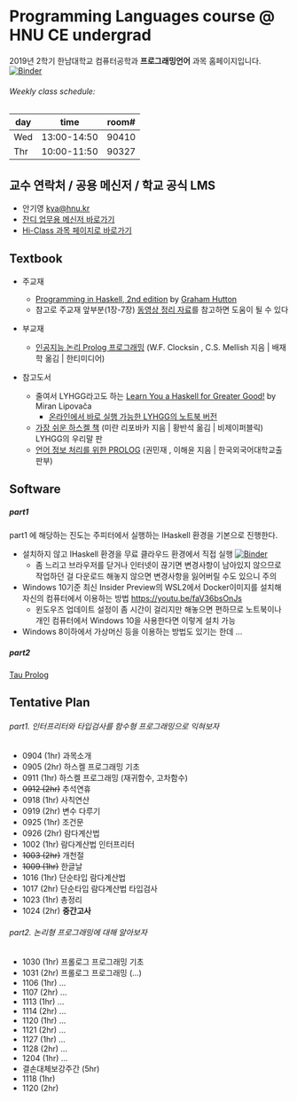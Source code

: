 # Programming Languages course @ HNU CE undergrad
2019년 2학기 한남대학교 컴퓨터공학과 **프로그래밍언어** 과목 홈페이지입니다. [![Binder](https://mybinder.org/badge_logo.svg)](https://mybinder.org/v2/gh/hnu-pl/pl2019fall/master?urlpath=lab)

###### Weekly class schedule:
| day |   time      | room#  |
|-----|-------------|--------|
| Wed | 13:00-14:50 | 90410  |
| Thr | 10:00-11:50 | 90327  |

## 교수 연락처 / 공용 메신저 / 학교 공식 LMS
* 안기영 kya@hnu.kr
* [잔디 업무용 메신저 바로가기](https://pl2019fall.jandi.com/)
* [Hi-Class 과목 페이지로 바로가기](https://hiclass.hannam.ac.kr/courses/7806)

## Textbook
 * 주교재
   - [Programming in Haskell, 2nd edition](http://www.cs.nott.ac.uk/~pszgmh/pih.html)
     by [Graham Hutton](http://www.cs.nott.ac.uk/~pszgmh)
   - 참고로 주교재 앞부분(1장-7장) [동영상 정리 자료](https://loom.com/share/folder/3be2bf727d6c4c0e85d35f6c81db7dbb)를 참고하면 도움이 될 수 있다
 
 * 부교재
   - [인공지능 논리 Prolog 프로그래밍](http://www.kyobobook.co.kr/product/detailViewKor.laf?barcode=9788964213285)
     (W.F. Clocksin , C.S. Mellish 지음 | 배재학 옮김 | 한티미디어)
 * 참고도서
     - 줄여서 LYHGG라고도 하는 [Learn You a Haskell for Greater Good!](http://learnyouahaskell.com/) by Miran Lipovača
          * [온라인에서 바로 실행 가능한 LYHGG의 노트북 버전](https://github.com/jamesdbrock/learn-you-a-haskell-notebook)
     - [가장 쉬운 하스켈 책](http://www.kyobobook.co.kr/product/detailViewKor.laf?barcode=9788994774619)
       (미란 리포바카 지음 | 황반석 옮김 | 비제이퍼블릭) LYHGG의 우리말 판
     - [언어 정보 처리를 위한 PROLOG](http://www.kyobobook.co.kr/product/detailViewKor.laf?barcode=9788974644796)
       (권민재 , 이해윤 지음 | 한국외국어대학교출판부)

## Software
##### part1
part1 에 해당하는 진도는 주피터에서 실행하는 IHaskell 환경을 기본으로 진행한다.
 * 설치하지 않고 IHaskell 환경을 무료 클라우드 환경에서 직접 실행 [![Binder](https://mybinder.org/badge_logo.svg)](https://mybinder.org/v2/gh/hnu-pl/pl2019fall/master?urlpath=lab)
     - 좀 느리고 브라우저를 닫거나 인터넷이 끊기면 변경사항이 남아있지 않으므로 작업하던 걸 다운로드 해놓지 않으면 변경사항을 잃어버릴 수도 있으니 주의
 * Windows 10기준 최신 Insider Preview의 WSL2에서 Docker이미지를 설치해 자신의 컴퓨터에서 이용하는 방법 https://youtu.be/faV36bsOnJs
     - 윈도우즈 업데이트 설정이 좀 시간이 걸리지만 해놓으면 편하므로 노트북이나 개인 컴퓨터에서 Windows 10을 사용한다면 이렇게 설치 가능
 * Windows 8이하에서 가상머신 등을 이용하는 방법도 있기는 한데 ...
##### part2
[Tau Prolog](http://tau-prolog.org)


## Tentative Plan
###### part1. 인터프리터와 타입검사를 함수형 프로그래밍으로 익혀보자
* 0904 (1hr) 과목소개
* 0905 (2hr) 하스켈 프로그래밍 기초
* 0911 (1hr) 하스켈 프로그래밍 (재귀함수, 고차함수)
* ~~0912 (2hr)~~ 추석연휴
* 0918 (1hr) 사칙연산
* 0919 (2hr) 변수 다루기
* 0925 (1hr) 조건문 
* 0926 (2hr) 람다계산법
* 1002 (1hr) 람다계산법 인터프리터
* ~~1003 (2hr)~~ 개천절
* ~~1009 (1hr)~~ 한글날
* 1016 (1hr) 단순타입 람다계산법
* 1017 (2hr) 단순타입 람다계산법 타입검사
* 1023 (1hr) 총정리
* 1024 (2hr) **중간고사**
###### part2. 논리형 프로그래밍에 대해 알아보자
* 1030 (1hr) 프롤로그 프로그래밍 기초
* 1031 (2hr) 프롤로그 프로그래밍 (...)
* 1106 (1hr) ...
* 1107 (2hr) ...
* 1113 (1hr) ...
* 1114 (2hr) ...
* 1120 (1hr) ...
* 1121 (2hr) ...
* 1127 (1hr) ...
* 1128 (2hr) ...
* 1204 (1hr) ...
* 결손대체보강주간 (5hr)
* 1118 (1hr)
* 1120 (2hr)
